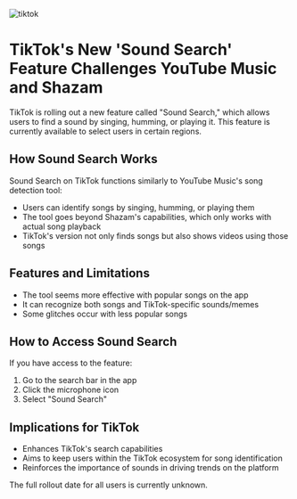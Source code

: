![tiktok](https://techcrunch.com/wp-content/uploads/2024/04/GettyImages-2084803237.jpg)

# TikTok's New 'Sound Search' Feature Challenges YouTube Music and Shazam

TikTok is rolling out a new feature called "Sound Search," which allows users to find a sound by singing, humming, or playing it. This feature is currently available to select users in certain regions.

## How Sound Search Works

Sound Search on TikTok functions similarly to YouTube Music's song detection tool:

- Users can identify songs by singing, humming, or playing them
- The tool goes beyond Shazam's capabilities, which only works with actual song playback
- TikTok's version not only finds songs but also shows videos using those songs

## Features and Limitations

- The tool seems more effective with popular songs on the app
- It can recognize both songs and TikTok-specific sounds/memes
- Some glitches occur with less popular songs

## How to Access Sound Search

If you have access to the feature:

1. Go to the search bar in the app
2. Click the microphone icon
3. Select "Sound Search"

## Implications for TikTok

- Enhances TikTok's search capabilities
- Aims to keep users within the TikTok ecosystem for song identification
- Reinforces the importance of sounds in driving trends on the platform

The full rollout date for all users is currently unknown.
